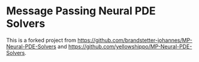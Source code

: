 # Message Passing Neural PDE Solvers
This is a forked project from https://github.com/brandstetter-johannes/MP-Neural-PDE-Solvers and https://github.com/yellowshippo/MP-Neural-PDE-Solvers.
